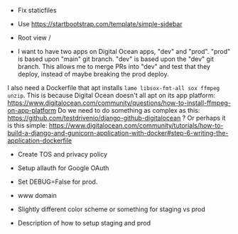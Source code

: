 * Fix staticfiles
* Use https://startbootstrap.com/template/simple-sidebar
* Root view /

* I want to have two apps on Digital Ocean apps, "dev" and "prod".
"prod" is based upon "main" git branch. "dev" is based upon the
"dev" git branch. This allows me to merge PRs into "dev" and test
that they deploy, instead of maybe breaking the prod deploy.

I also need a Dockerfile that apt installs `lame libsox-fmt-all sox
ffmpeg unzip`. This is because Digital Ocean doesn't all apt on its
app platform:
https://www.digitalocean.com/community/questions/how-to-install-ffmpeg-on-app-platform
Do we need to do something as complex as this:
https://github.com/testdrivenio/django-github-digitalocean
?
Or perhaps it is this simple:
https://www.digitalocean.com/community/tutorials/how-to-build-a-django-and-gunicorn-application-with-docker#step-6-writing-the-application-dockerfile

* Create TOS and privacy policy
* Setup allauth for Google OAuth

* Set DEBUG=False for prod.
* www domain

* Slightly different color scheme or something for staging vs prod
* Description of how to setup staging and prod

